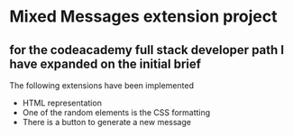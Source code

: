 # Mixed Messages extension project #

## for the codeacademy full stack developer path I have expanded on the initial brief ##

The following extensions have been implemented

* HTML representation
* One of the random elements is the CSS formatting
* There is a button to generate a new message
